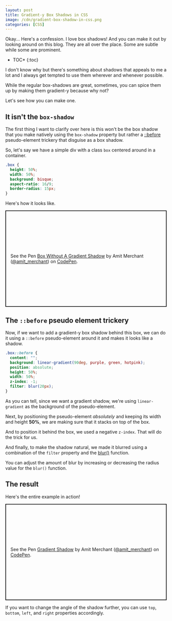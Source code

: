 ```yaml
---
layout: post
title: Gradient-y Box Shadows in CSS
image: /cdn/gradient-box-shadow-in-css.png
categories: [CSS]
---
```


Okay... Here's a confession. I love box shadows! And you can make it out by looking around on this blog. They are all over the place. Some are subtle while some are prominent. 

* TOC*
{:toc}

I don't know why but there's something about shadows that appeals to me a lot and I always get tempted to use them wherever and whenever possible.

While the regular box-shadows are great, sometimes, you can spice them up by making them gradient-y because why not?

Let's see how you can make one.

## It isn't the `box-shadow`

The first thing I want to clarify over here is this won't be the box shadow that you make natively using the `box-shadow` property but rather a [::before](https://developer.mozilla.org/en-US/docs/Web/CSS/::before) pseudo-element trickery that disguise as a box shadow.

So, let's say we have a simple div with a class `box` centered around in a container.

```css
.box {
  height: 50%;
  width: 50%;
  background: bisque;
  aspect-ratio: 16/9;
  border-radius: 15px;
}
```

Here's how it looks like.

<p class="codepen" data-height="300" data-theme-id="dark" data-default-tab="html,result" data-slug-hash="QWMKgzR" data-user="amit_merchant" style="height: 300px; box-sizing: border-box; display: flex; align-items: center; justify-content: center; border: 2px solid; margin: 1em 0; padding: 1em;">
  <span>See the Pen <a href="https://codepen.io/amit_merchant/pen/QWMKgzR">
  Box Without A Gradient Shadow</a> by Amit Merchant (<a href="https://codepen.io/amit_merchant">@amit_merchant</a>)
  on <a href="https://codepen.io">CodePen</a>.</span>
</p>
<script async src="https://cpwebassets.codepen.io/assets/embed/ei.js"></script>

## The `::before` pseudo element trickery

Now, if we want to add a gradient-y box shadow behind this box, we can do it using a `::before` pseudo-element around it and makes it looks like a shadow.

```css
.box::before {
  content: "";
  background: linear-gradient(90deg, purple, green, hotpink);
  position: absolute;
  height: 50%;
  width: 50%;
  z-index: -1;
  filter: blur(20px);
}
```

As you can tell, since we want a gradient shadow, we're using `linear-gradient` as the background of the pseudo-element.

Next, by positioning the pseudo-element *absolutely* and keeping its width and height **50%**, we are making sure that it stacks on top of the box.

And to position it behind the box, we used a negative `z-index`. That will do the trick for us.

And finally, to make the shadow natural, we made it blurred using a combination of the `filter` property and the [blur()](https://developer.mozilla.org/en-US/docs/Web/CSS/filter-function/blur()) function.

You can adjust the amount of blur by increasing or decreasing the radius value for the `blur()` function.

## The result
Here's the entire example in action!

<p class="codepen" data-height="300" data-theme-id="dark" data-default-tab="html,result" data-slug-hash="gOxwwqY" data-user="amit_merchant" style="height: 300px; box-sizing: border-box; display: flex; align-items: center; justify-content: center; border: 2px solid; margin: 1em 0; padding: 1em;">
  <span>See the Pen <a href="https://codepen.io/amit_merchant/pen/gOxwwqY">
  Gradient Shadow</a> by Amit Merchant (<a href="https://codepen.io/amit_merchant">@amit_merchant</a>)
  on <a href="https://codepen.io">CodePen</a>.</span>
</p>
<script async src="https://cpwebassets.codepen.io/assets/embed/ei.js"></script>

If you want to change the angle of the shadow further, you can use `top`, `bottom`, `left`, and `right` properties accordingly.